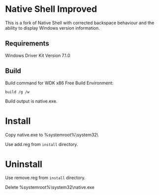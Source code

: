# Native Shell Improved
This is a fork of Native Shell with corrected backspace behaviour and the ability to display Windows version information.

## Requirements
Windows Driver Kit Version 7.1.0

## Build

Build command for WDK x86 Free Build Environment:

`build /g /w`

Build output is native.exe.

# Install

Copy native.exe to %systemroot%\system32\

Use add.reg from `install` directory.

# Uninstall
Use remove.reg from `install` directory.

Delete %systemroot%\system32\native.exe

